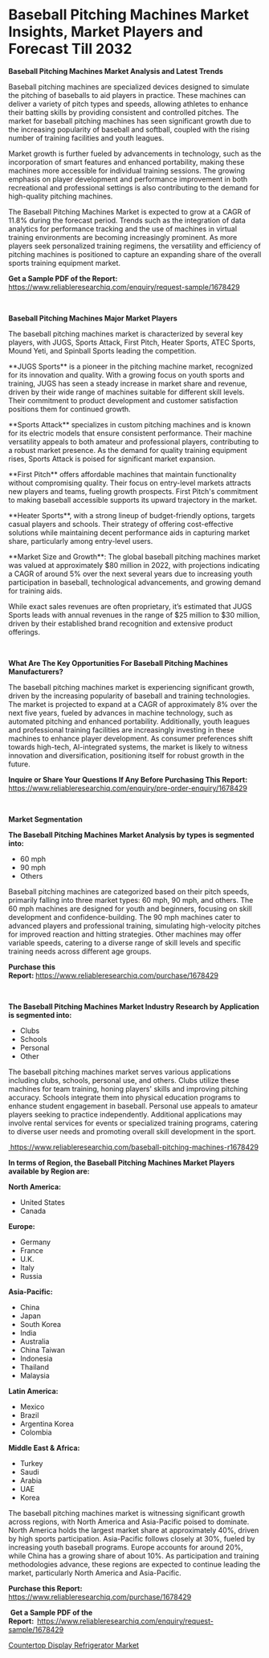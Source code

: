 <p><h1>Baseball Pitching Machines Market Insights, Market Players and Forecast Till 2032</h1></p><p><strong>Baseball Pitching Machines Market Analysis and Latest Trends</strong></p>
<p><p>Baseball pitching machines are specialized devices designed to simulate the pitching of baseballs to aid players in practice. These machines can deliver a variety of pitch types and speeds, allowing athletes to enhance their batting skills by providing consistent and controlled pitches. The market for baseball pitching machines has seen significant growth due to the increasing popularity of baseball and softball, coupled with the rising number of training facilities and youth leagues.</p><p>Market growth is further fueled by advancements in technology, such as the incorporation of smart features and enhanced portability, making these machines more accessible for individual training sessions. The growing emphasis on player development and performance improvement in both recreational and professional settings is also contributing to the demand for high-quality pitching machines.</p><p>The Baseball Pitching Machines Market is expected to grow at a CAGR of 11.8% during the forecast period. Trends such as the integration of data analytics for performance tracking and the use of machines in virtual training environments are becoming increasingly prominent. As more players seek personalized training regimens, the versatility and efficiency of pitching machines is positioned to capture an expanding share of the overall sports training equipment market.</p></p>
<p><strong>Get a Sample PDF of the Report:&nbsp;</strong> <a href="https://www.reliableresearchiq.com/enquiry/request-sample/1678429?utm_campaign=2265&utm_medium=2&utm_source=Github&utm_content=ia&utm_term=10042025&utm_id=baseball-pitching-machines">https://www.reliableresearchiq.com/enquiry/request-sample/1678429</a></p>
<p>&nbsp;</p>
<p><strong>Baseball Pitching Machines Major Market Players</strong></p>
<p><p>The baseball pitching machines market is characterized by several key players, with JUGS, Sports Attack, First Pitch, Heater Sports, ATEC Sports, Mound Yeti, and Spinball Sports leading the competition.</p><p>**JUGS Sports** is a pioneer in the pitching machine market, recognized for its innovation and quality. With a growing focus on youth sports and training, JUGS has seen a steady increase in market share and revenue, driven by their wide range of machines suitable for different skill levels. Their commitment to product development and customer satisfaction positions them for continued growth.</p><p>**Sports Attack** specializes in custom pitching machines and is known for its electric models that ensure consistent performance. Their machine versatility appeals to both amateur and professional players, contributing to a robust market presence. As the demand for quality training equipment rises, Sports Attack is poised for significant market expansion.</p><p>**First Pitch** offers affordable machines that maintain functionality without compromising quality. Their focus on entry-level markets attracts new players and teams, fueling growth prospects. First Pitch's commitment to making baseball accessible supports its upward trajectory in the market.</p><p>**Heater Sports**, with a strong lineup of budget-friendly options, targets casual players and schools. Their strategy of offering cost-effective solutions while maintaining decent performance aids in capturing market share, particularly among entry-level users.</p><p>**Market Size and Growth**: The global baseball pitching machines market was valued at approximately $80 million in 2022, with projections indicating a CAGR of around 5% over the next several years due to increasing youth participation in baseball, technological advancements, and growing demand for training aids.</p><p>While exact sales revenues are often proprietary, it’s estimated that JUGS Sports leads with annual revenues in the range of $25 million to $30 million, driven by their established brand recognition and extensive product offerings.</p></p>
<p>&nbsp;</p>
<p><strong>What Are The Key Opportunities For Baseball Pitching Machines Manufacturers?</strong></p>
<p><p>The baseball pitching machines market is experiencing significant growth, driven by the increasing popularity of baseball and training technologies. The market is projected to expand at a CAGR of approximately 8% over the next five years, fueled by advances in machine technology, such as automated pitching and enhanced portability. Additionally, youth leagues and professional training facilities are increasingly investing in these machines to enhance player development. As consumer preferences shift towards high-tech, AI-integrated systems, the market is likely to witness innovation and diversification, positioning itself for robust growth in the future.</p></p>
<p><strong>Inquire or Share Your Questions If Any Before Purchasing This Report:</strong> <a href="https://www.reliableresearchiq.com/enquiry/pre-order-enquiry/1678429?utm_campaign=2265&utm_medium=2&utm_source=Github&utm_content=ia&utm_term=10042025&utm_id=baseball-pitching-machines">https://www.reliableresearchiq.com/enquiry/pre-order-enquiry/1678429</a></p>
<p>&nbsp;</p>
<p><strong>Market Segmentation</strong></p>
<p><strong>The Baseball Pitching Machines Market Analysis by types is segmented into:</strong></p>
<p><ul><li>60 mph</li><li>90 mph</li><li>Others</li></ul></p>
<p><p>Baseball pitching machines are categorized based on their pitch speeds, primarily falling into three market types: 60 mph, 90 mph, and others. The 60 mph machines are designed for youth and beginners, focusing on skill development and confidence-building. The 90 mph machines cater to advanced players and professional training, simulating high-velocity pitches for improved reaction and hitting strategies. Other machines may offer variable speeds, catering to a diverse range of skill levels and specific training needs across different age groups.</p></p>
<p><strong>Purchase this Report:&nbsp;</strong><a href="https://www.reliableresearchiq.com/purchase/1678429?utm_campaign=2265&utm_medium=2&utm_source=Github&utm_content=ia&utm_term=10042025&utm_id=baseball-pitching-machines">https://www.reliableresearchiq.com/purchase/1678429</a></p>
<p>&nbsp;</p>
<p><strong>The Baseball Pitching Machines Market Industry Research by Application is segmented into:</strong></p>
<p><ul><li>Clubs</li><li>Schools</li><li>Personal</li><li>Other</li></ul></p>
<p><p>The baseball pitching machines market serves various applications including clubs, schools, personal use, and others. Clubs utilize these machines for team training, honing players' skills and improving pitching accuracy. Schools integrate them into physical education programs to enhance student engagement in baseball. Personal use appeals to amateur players seeking to practice independently. Additional applications may involve rental services for events or specialized training programs, catering to diverse user needs and promoting overall skill development in the sport.</p></p>
<p><a href="https://www.reliableresearchiq.com/baseball-pitching-machines-r1678429?utm_campaign=2265&utm_medium=2&utm_source=Github&utm_content=ia&utm_term=10042025&utm_id=baseball-pitching-machines">&nbsp;https://www.reliableresearchiq.com/baseball-pitching-machines-r1678429</a></p>
<p><strong>In terms of Region, the Baseball Pitching Machines Market Players available by Region are:</strong></p>
<p>
    <p> <strong> North America: </strong>
        <ul>
            <li>United States</li>
            <li>Canada</li>
        </ul>
        </p> 
    <p> <strong> Europe: </strong>
        <ul>
            <li>Germany</li>
            <li>France</li>
            <li>U.K.</li>
            <li>Italy</li>
            <li>Russia</li>
        </ul>
        </p> 
    <p> <strong> Asia-Pacific: </strong>
        <ul>
            <li>China</li>
            <li>Japan</li>
            <li>South Korea</li>
            <li>India</li>
            <li>Australia</li>
            <li>China Taiwan</li>
            <li>Indonesia</li>
            <li>Thailand</li>
            <li>Malaysia</li>
        </ul>
        </p> 
    <p> <strong> Latin America: </strong>
        <ul>
            <li>Mexico</li>
            <li>Brazil</li>
            <li>Argentina Korea</li>
            <li>Colombia</li>
        </ul>
        </p> 
    <p> <strong> Middle East & Africa: </strong>
        <ul>
            <li>Turkey</li>
            <li>Saudi</li>
            <li>Arabia</li>
            <li>UAE</li>
            <li>Korea</li>
        </ul>
    </p>
    </p>
<p><p>The baseball pitching machines market is witnessing significant growth across regions, with North America and Asia-Pacific poised to dominate. North America holds the largest market share at approximately 40%, driven by high sports participation. Asia-Pacific follows closely at 30%, fueled by increasing youth baseball programs. Europe accounts for around 20%, while China has a growing share of about 10%. As participation and training methodologies advance, these regions are expected to continue leading the market, particularly North America and Asia-Pacific.</p></p>
<p><strong>Purchase this Report: </strong><a href="https://www.reliableresearchiq.com/purchase/1678429?utm_campaign=2265&utm_medium=2&utm_source=Github&utm_content=ia&utm_term=10042025&utm_id=baseball-pitching-machines">https://www.reliableresearchiq.com/purchase/1678429</a></p>
<p>&nbsp;<strong>Get a Sample PDF of the Report:&nbsp;&nbsp;</strong><a href="https://www.reliableresearchiq.com/enquiry/request-sample/1678429?utm_campaign=2265&utm_medium=2&utm_source=Github&utm_content=ia&utm_term=10042025&utm_id=baseball-pitching-machines">https://www.reliableresearchiq.com/enquiry/request-sample/1678429</a></p>
<p><strong></strong></p>
<p><p><a href="https://github.com/goliareanoyh/Market-Research-Report-List-1/blob/main/countertop-display-refrigerator-market.md?utm_campaign=2265&utm_medium=2&utm_source=Github&utm_content=ia&utm_term=10042025&utm_id=baseball-pitching-machines">Countertop Display Refrigerator Market</a></p></p>